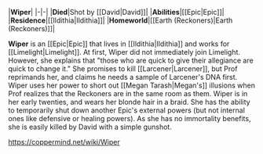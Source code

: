 |**Wiper**|
|-|-|
|**Died**|Shot by [[David\|David]]|
|**Abilities**|[[Epic\|Epic]]|
|**Residence**|[[Ildithia\|Ildithia]]|
|**Homeworld**|[[Earth (Reckoners)\|Earth (Reckoners)]]|

**Wiper** is an [[Epic\|Epic]] that lives in [[Ildithia\|Ildithia]] and works for [[Limelight\|Limelight]]. At first, Wiper did not immediately join Limelight. However, she explains that "those who are quick to give their allegiance are quick to change it." She promises to kill [[Larcener\|Larcener]], but Prof reprimands her, and claims he needs a sample of Larcener's DNA first. Wiper uses her power to short out [[Megan Tarash\|Megan's]] illusions when Prof realizes that the Reckoners are in the same room as them.
Wiper is in her early twenties, and wears her blonde hair in a braid. She has the ability to temporarily shut down another Epic's external powers (but not internal ones like defensive or healing powers). As she has no immortality benefits, she is easily killed by David with a simple gunshot.



https://coppermind.net/wiki/Wiper